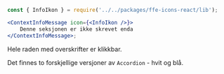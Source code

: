 ```jsx
const { InfoIkon } = require('../../packages/ffe-icons-react/lib');

<ContextInfoMessage icon={<InfoIkon />}>
    Denne seksjonen er ikke skrevet enda
</ContextInfoMessage>;
```

Hele raden med overskrifter er klikkbar.

Det finnes to forskjellige versjoner av `Accordion` - hvit og blå.
